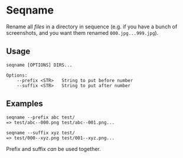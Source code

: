 # Seqname

Rename all *files* in a directory in sequence (e.g. if you have a bunch of screenshots, and you want them renamed `000.jpg...999.jpg`).

## Usage

    seqname [OPTIONS] DIRS...

    Options:
        --prefix <STR>   String to put before number
        --suffix <STR>   String to put after number

## Examples

    seqname --prefix abc test/
    => test/abc--000.png test/abc--001.png...

    seqname --suffix xyz test/
    => test/000--xyz.png test/001--xyz.png...

Prefix and suffix *can* be used together.
